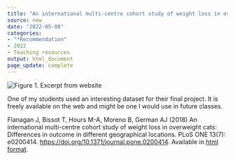```yaml
---
title: "An international multi-centre cohort study of weight loss in overweight cats"
source: new
date: "2022-05-08"
categories:
- "*Recommendation"
- 2022
- Teaching resources
output: html_document
page_update: complete
---
```


![Figure 1. Excerpt from website](http://www.pmean.com/new-images/22/cat-weight-loss-data-01.png)

<div class="notes">

One of my students used an interesting dataset for their final project. It is freely available on the web and might be one I would use in future classes.

Flanagan J, Bissot T, Hours M-A, Moreno B, German AJ (2018) An international multi-centre cohort study of weight loss in overweight cats: Differences in outcome in different geographical locations. PLoS ONE 13(7): e0200414. https://doi.org/10.1371/journal.pone.0200414. Available in [html format][fla1].

[fla1]: https://figshare.com/articles/dataset/An_international_multi-centre_cohort_study_of_weight_loss_in_overweight_cats_Differences_in_outcome_in_different_geographical_locations/6862337

</div>
